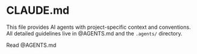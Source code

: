 # CLAUDE.md

This file provides AI agents with project-specific context and conventions.
All detailed guidelines live in @AGENTS.md and the `.agents/` directory.

Read @AGENTS.md
